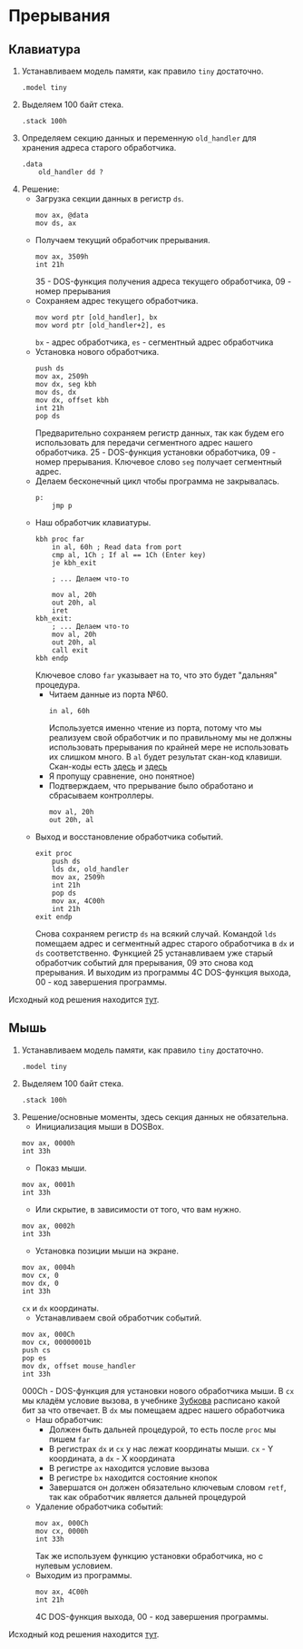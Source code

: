 # Прерывания
## Клавиатура
1. Устанавливаем модель памяти, как правило ```tiny``` достаточно.
    ```assembly
    .model tiny
    ```
2. Выделяем 100 байт стека.
    ```assembly
    .stack 100h
    ```
3. Определяем секцию данных и переменную ```old_handler``` для хранения адреса старого обработчика.
    ```assembly
    .data
        old_handler dd ?
    ```
4. Решение:
    - Загрузка секции данных в регистр ```ds```.
        ```assembly
        mov ax, @data
        mov ds, ax
        ```
    - Получаем текущий обработчик прерывания.
        ```assembly
        mov ax, 3509h
        int 21h
        ```
        35 - DOS-функция получения адреса текущего обработчика, 09 - номер прерывания
    - Сохраняем адрес текущего обработчика.
        ```assembly
        mov word ptr [old_handler], bx
        mov word ptr [old_handler+2], es
        ```
        ```bx``` - адрес обработчика, ```es``` - сегментный адрес обработчика
    - Установка нового обработчика.
        ```assembly
        push ds
        mov ax, 2509h
        mov dx, seg kbh
        mov ds, dx
        mov dx, offset kbh
        int 21h
        pop ds
        ```
        Предварительно сохраняем регистр данных, так как будем его использовать для передачи сегментного адрес нашего обработчика. 25 - DOS-функция установки обработчика, 09 - номер прерывания. Ключевое слово ```seg``` получает сегментный адрес.
    - Делаем бесконечный цикл чтобы программа не закрывалась.
        ```assembly
        p:
            jmp p
        ```
    - Наш обработчик клавиатуры.
        ```assembly
        kbh proc far
            in al, 60h ; Read data from port
            cmp al, 1Ch ; If al == 1Ch (Enter key)
            je kbh_exit

            ; ... Делаем что-то

            mov al, 20h
            out 20h, al
            iret
        kbh_exit:
            ; ... Делаем что-то
            mov al, 20h
            out 20h, al
            call exit
        kbh endp
        ```
        Ключевое слово ```far``` указывает на то, что это будет "дальняя" процедура.
        - Читаем данные из порта №60.
            ```assembly
            in al, 60h
            ```
            Используется именно чтение из порта, потому что мы реализуем свой обработчик и по правильному мы не должны использовать прерывания по крайней мере не использовать их слишком много. В ```al``` будет результат скан-код клавиши. Скан-коды есть [здесь](https://github.com/sekrittt/vuz/blob/main/code/assembler/syear/docs/Keyboard.md) и [здесь](https://ru.wikipedia.org/wiki/Скан-код)
        - Я пропущу сравнение, оно понятное)
        - Подтверждаем, что прерывание было обработано и сбрасываем контроллеры.
            ```assembly
            mov al, 20h
            out 20h, al
            ```
    - Выход и восстановление обработчика событий.
        ```assembly
        exit proc
            push ds
            lds dx, old_handler
            mov ax, 2509h
            int 21h
            pop ds
            mov ax, 4C00h
            int 21h
        exit endp
        ```
        Снова сохраняем регистр ```ds``` на всякий случай. Командой ```lds``` помещаем адрес и сегментный адрес старого обработчика в ```dx``` и ```ds``` соответственно. Функцией 25 устанавливаем уже старый обработчик событий для прерывания, 09 это снова код прерывания. И выходим из программы 4C DOS-функция выхода, 00 - код завершения программы.

Исходный код решения находится [тут](https://github.com/sekrittt/vuz/blob/main/code/assembler/syear/kt1.asm).

## Мышь
1. Устанавливаем модель памяти, как правило ```tiny``` достаточно.
    ```assembly
    .model tiny
    ```
2. Выделяем 100 байт стека.
    ```assembly
    .stack 100h
    ```
3. Решение/основные моменты, здесь секция данных не обязательна.
    - Инициализация мыши в DOSBox.
    ```assembly
    mov ax, 0000h
    int 33h
    ```
    - Показ мыши.
    ```assembly
    mov ax, 0001h
    int 33h
    ```
    - Или скрытие, в зависимости от того, что вам нужно.
    ```assembly
    mov ax, 0002h
    int 33h
    ```
    - Установка позиции мыши на экране.
    ```assembly
    mov ax, 0004h
    mov cx, 0
    mov dx, 0
    int 33h
    ```
    ```cx``` и ```dx``` координаты.
    - Устанавливаем свой обработчик событий.
    ```assembly
    mov ax, 000Ch
    mov cx, 00000001b
    push cs
    pop es
    mov dx, offset mouse_handler
    int 33h
    ```
    000Ch - DOS-функция для установки нового обработчика мыши. В ```cx``` мы кладём условие вызова, в учебнике [Зубкова](https://github.com/sekrittt/vuz/blob/main/code/assembler/syear/docs/Учебник%20Зубкова.djvu) расписано какой бит за что отвечает. В ```dx``` мы помещаем адрес нашего обработчика
    - Наш обработчик:
        - Должен быть дальней процедурой, то есть после ```proc``` мы пишем ```far```
        - В регистрах ```dx``` и ```cx``` у нас лежат координаты мыши. ```cx``` - Y координата, а ```dx``` - X координата
        - В регистре ```ax``` находится условие вызова
        - В регистре ```bx``` находится состояние кнопок
        - Завершатся он должен обязательно ключевым словом ```retf```, так как обработчик является дальней процедурой
    - Удаление обработчика событий:
        ```assembly
        mov ax, 000Ch
        mov cx, 0000h
        int 33h
        ```
        Так же используем функцию установки обработчика, но с нулевым условием.
    - Выходим из программы.
        ```assembly
        mov ax, 4C00h
        int 21h
        ```
        4C DOS-функция выхода, 00 - код завершения программы.

Исходный код решения находится [тут](https://github.com/sekrittt/vuz/blob/main/code/assembler/syear/kt2.asm).
